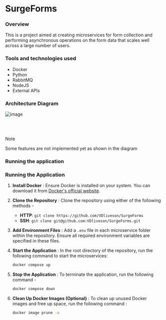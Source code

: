 # SurgeForms

### Overview
This is a project aimed at creating microservices for form collection and performing asynchronous operations on the form data that scales well across a large number of users.

### Tools and technologies used
- Docker
- Python
- RabbitMQ
- NodeJS
- External APIs

### Architecture Diagram
![image](https://github.com/user-attachments/assets/3ced4c7a-56ed-4e70-9ec4-947cafcb3a37)

<br><br>
> [!NOTE]  
> Some features are not implemented yet as shown in the diagram

### Running the application

### Running the Application

1. **Install Docker** :
   Ensure Docker is installed on your system. You can download it from [Docker's official website](https://www.docker.com/get-started).

2. **Clone the Repository** :
   Clone the repository using either of the following methods -
   - **HTTP**: `git clone https://github.com/VDliveson/SurgeForms`
   - **SSH**: `git clone git@github.com:VDliveson/SurgeForms.git`

3. **Add Environment Files** :
   Add a `.env` file in each microservice folder within the repository. Ensure all required environment variables are specified in these files.

4. **Start the Application** :
   In the root directory of the repository, run the following command to start the microservices:
   ```bash
   docker compose up
   ```
5. **Stop the Application** :
   To terminate the application, run the following command -
   ```bash
   docker compose down
   ```
6. **Clean Up Docker Images (Optional)** :
   To clean up unused Docker images and free up space, run the following command :
   ```bash
   docker image prune -a
   ```
   
